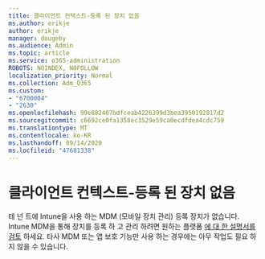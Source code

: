 ```yaml
---
title: 클라이언트 컨텍스트-등록 된 장치 없음
ms.author: erikje
author: erikje
manager: dougeby
ms.audience: Admin
ms.topic: article
ms.service: o365-administration
ROBOTS: NOINDEX, NOFOLLOW
localization_priority: Normal
ms.collection: Adm_O365
ms.custom:
- "6700004"
- "2630"
ms.openlocfilehash: 99e882467bdfceab4226399d3bea3950192817d2
ms.sourcegitcommit: c6692ce0fa1358ec3529e59ca0ecdfdea4cdc759
ms.translationtype: MT
ms.contentlocale: ko-KR
ms.lasthandoff: 09/14/2020
ms.locfileid: "47681338"
---
```

# <a name="client-context---no-enrolled-devices"></a>클라이언트 컨텍스트-등록 된 장치 없음

테 넌 트에 Intune을 사용 하는 MDM (모바일 장치 관리) 등록 장치가 없습니다. Intune MDM을 통해 장치를 등록 하 고 관리 하려면 원하는 플랫폼 [에 대 한 설명서를 검토](https://docs.microsoft.com/intune/device-enrollment) 하세요. 타사 MDM 또는 앱 보호 기능만 사용 하는 경우에는 아무 작업도 필요 하지 않을 수 있습니다. 